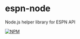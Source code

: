 espn-node
=========

Node.js helper library for ESPN API

[![NPM](https://nodei.co/npm/espn.png)](https://nodei.co/npm/espn/)
